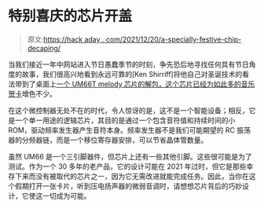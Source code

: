 # 特别喜庆的芯片开盖

> 原文:[https://hack aday . com/2021/12/20/a-specially-festive-chip-decaping/](https://hackaday.com/2021/12/20/a-particularly-festive-chip-decapping/)

当我们接近一年中网站进入节日愚蠢季节的时刻，争先恐后地寻找任何具有节日角度的故事，我们很高兴地看到永远可靠的[Ken Shirriff]将他自己对圣诞技术的看法带到了桌面上[一个 UM66T melody 芯片的解包，这个芯片已经为如此多的音乐贺卡](https://twitter.com/kenshirriff/status/1472297415201869831)增色不少。

在这个微控制器无处不在的时代，令人惊讶的是，这不是一个智能设备；相反，它是一个单一用途的逻辑芯片，其目的是通过一个包含音符值和持续时间的小 ROM，驱动频率发生器产生音符本身。频率发生器不是我们可能期望的 RC 振荡器的分频器链，而是一个移位寄存器安排，可以节省晶体管数量。

虽然 UM66 是一个三引脚器件，但芯片上还有一些其他引脚。这些很可能是为了测试。作为一个 30 多年的老产品，它的设计可能在 2021 年过时，但它是那些幸存下来而没有被取代的芯片之一，因为它无需改进就能完成任务。因此，当你在这个假期打开一张卡片，听到压电扬声器的微弱音调时，请想想芯片背后的巧妙设计，它使这一切成为可能。
